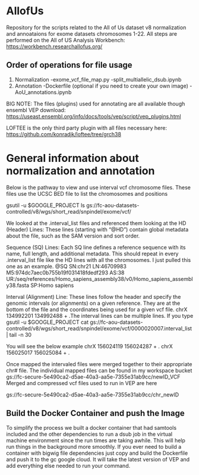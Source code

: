 # AllofUs
Repository for the scripts related to the All of Us dataset v8 normalization and annoataions for exome datasets chromosomes 1-22. All steps are performed on the All of US Analysis Workbench: https://workbench.researchallofus.org/ 

## Order of operations for file usage
1. Normalization
   -exome_vcf_file_map.py
   -split_multiallelic_dsub.ipynb
2. Annotation
   -Dockerfile (optional if you need to create your own image)
   -AoU_annotations.ipynb

BIG NOTE: The files (plugins) used for annotating are all available though ensembl VEP download: https://useast.ensembl.org/info/docs/tools/vep/script/vep_plugins.html

LOFTEE is the only third party plugin with all files necessary here:
https://github.com/konradjk/loftee/tree/grch38


# General information about normalization and annotation
Below is the pathway to view and use interval vcf chromosome files. These files use the UCSC BED file to list the chromosomes and positions

gsutil -u $GOOGLE_PROJECT ls gs://fc-aou-datasets-controlled/v8/wgs/short_read/snpindel/exome/vcf/

We looked at the .interval_list files and referenced them looking at the HD (Header) Lines:
These lines (starting with “@HD”) contain global metadata about the file, such as the SAM version and sort order.

Sequence (SQ) Lines:
Each SQ line defines a reference sequence with its name, full length, and additional metadata. This should repeat in every  .interval_list file like the HD lines with all the chromosomes. I just pulled this one as an example.
@SQ     SN:chr21        LN:46709983     M5:974dc7aec0b755b19f031418fdedf293     AS:38   UR:/seq/references/Homo_sapiens_assembly38/v0/Homo_sapiens_assembly38.fasta     SP:Homo sapiens

Interval (Alignment) Line:
These lines follow the header and specify the genomic intervals (or alignments) on a given reference. They are at the bottom of the file and the coordinates being used for a given vcf file.
chrX    134992201       134992488       +       .The interval lines can be multiple lines. If you type gsutil -u $GOOGLE_PROJECT cat gs://fc-aou-datasets-controlled/v8/wgs/short_read/snpindel/exome/vcf/0000020007.interval_list | tail -n 30

You will see the below example
chrX    156024119       156024287       +       .
chrX    156025017       156025084       +       .

 

Once mapped the intervaled files were merged together to their appropriate chr# file. The individual mapped files can be found in my workspace bucket
gs://fc-secure-5e490ca2-d5ae-40a3-aa5e-7355e31ab9cc/newID_VCF
Merged and compressed vcf files used to run in VEP are here

gs://fc-secure-5e490ca2-d5ae-40a3-aa5e-7355e31ab9cc/chr_newID

## Build the Docker Container and push the Image

To simplify the process we built a docker container that had samtools included and the other dependencies to run a dsub job in the virtual machine environment since the run times are taking awhile. This will help run things in the background more smoothly. If you ever need to build a container with bigwig file dependencies just copy and build the Dockerfile and push it to the gc google cloud. It will take the latest version of VEP and add everything else needed to run your command.
